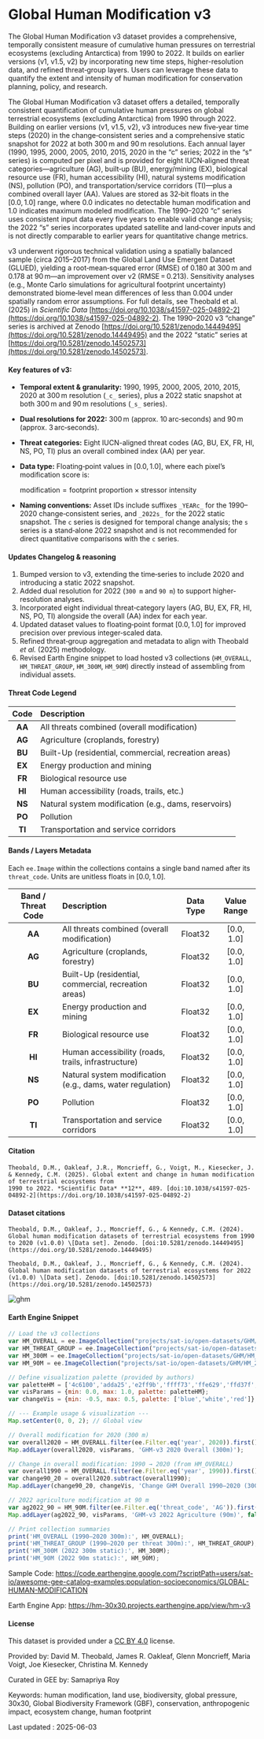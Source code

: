 # Global Human Modification v3

The Global Human Modification v3 dataset provides a comprehensive, temporally consistent measure of cumulative human pressures on terrestrial ecosystems (excluding Antarctica) from 1990 to 2022. It builds on earlier versions (v1, v1.5, v2) by incorporating new time steps, higher-resolution data, and refined threat‐group layers. Users can leverage these data to quantify the extent and intensity of human modification for conservation planning, policy, and research.

The Global Human Modification v3 dataset offers a detailed, temporally consistent quantification of cumulative human pressures on global terrestrial ecosystems (excluding Antarctica) from 1990 through 2022. Building on earlier versions (v1, v1.5, v2), v3 introduces new five‑year time steps (2020) in the change‐consistent series and a comprehensive static snapshot for 2022 at both 300 m and 90 m resolutions. Each annual layer (1990, 1995, 2000, 2005, 2010, 2015, 2020 in the “c” series; 2022 in the “s” series) is computed per pixel and is provided for eight IUCN‑aligned threat categories—agriculture (AG), built‑up (BU), energy/mining (EX), biological resource use (FR), human accessibility (HI), natural systems modification (NS), pollution (PO), and transportation/service corridors (TI)—plus a combined overall layer (AA). Values are stored as 32‑bit floats in the \[0.0, 1.0] range, where 0.0 indicates no detectable human modification and 1.0 indicates maximum modeled modification. The 1990–2020 “c” series uses consistent input data every five years to enable valid change analysis; the 2022 “s” series incorporates updated satellite and land‑cover inputs and is not directly comparable to earlier years for quantitative change metrics.

v3 underwent rigorous technical validation using a spatially balanced sample (circa 2015–2017) from the Global Land Use Emergent Dataset (GLUED), yielding a 
root‑mean‑squared error (RMSE) of 0.180 at 300 m and 0.178 at 90 m—an improvement over v2 (RMSE = 0.213). Sensitivity analyses (e.g., Monte Carlo simulations for 
agricultural footprint uncertainty) demonstrated biome‐level mean differences of less than 0.004 under spatially random error assumptions. For full details, see 
Theobald et al. (2025) in *Scientific Data* [https://doi.org/10.1038/s41597-025-04892-2](https://doi.org/10.1038/s41597-025-04892-2). The 1990–2020 v3 “change” 
series is archived at Zenodo [https://doi.org/10.5281/zenodo.14449495](https://doi.org/10.5281/zenodo.14449495) and the 2022 “static” series at 
[https://doi.org/10.5281/zenodo.14502573](https://doi.org/10.5281/zenodo.14502573).


#### Key features of v3:

* **Temporal extent & granularity:** 1990, 1995, 2000, 2005, 2010, 2015, 2020 at 300 m resolution (`_c_` series), plus a 2022 static snapshot at both 300 m and 90 m resolutions (`_s_` series).

* **Dual resolutions for 2022:** 300 m (approx. 10 arc‐seconds) and 90 m (approx. 3 arc‐seconds).

* **Threat categories:** Eight IUCN-aligned threat codes (AG, BU, EX, FR, HI, NS, PO, TI) plus an overall combined index (AA) per year.

* **Data type:** Floating‐point values in \[0.0, 1.0], where each pixel’s modification score is:

  ${\text{modification}} = {\text{footprint proportion}} \times {\text{stressor intensity}}$

* **Naming conventions:** Asset IDs include suffixes `_YEARc_` for the 1990–2020 change‐consistent series, and `_2022s_` for the 2022 static snapshot. The `c` series is designed for temporal change analysis; the `s` series is a stand‐alone 2022 snapshot and is not recommended for direct quantitative comparisons with the `c` series.

#### Updates Changelog & reasoning
1. Bumped version to v3, extending the time‐series to include 2020 and introducing a static 2022 snapshot.
2. Added dual resolution for 2022 (`300 m` and `90 m`) to support higher‐resolution analyses.
3. Incorporated eight individual threat‐category layers (AG, BU, EX, FR, HI, NS, PO, TI) alongside the overall (AA) index for each year.
4. Updated dataset values to floating‐point format [0.0, 1.0] for improved precision over previous integer‐scaled data.
5. Refined threat‐group aggregation and metadata to align with Theobald *et al.* (2025) methodology.
6. Revised Earth Engine snippet to load hosted v3 collections (`HM_OVERALL`, `HM_THREAT_GROUP`, `HM_300M`, `HM_90M`) directly instead of assembling from individual assets.


#### Threat Code Legend

<center>

|  Code  | Description                                          |
| :----: | :--------------------------------------------------- |
| **AA** | All threats combined (overall modification)          |
| **AG** | Agriculture (croplands, forestry)                    |
| **BU** | Built-Up (residential, commercial, recreation areas) |
| **EX** | Energy production and mining                         |
| **FR** | Biological resource use                              |
| **HI** | Human accessibility (roads, trails, etc.)            |
| **NS** | Natural system modification (e.g., dams, reservoirs) |
| **PO** | Pollution                                            |
| **TI** | Transportation and service corridors                 |

</center>

#### Bands / Layers Metadata

Each `ee.Image` within the collections contains a single band named after its `threat_code`. Units are unitless floats in \[0.0, 1.0].

<center>

| Band / Threat Code | Description                                                | Data Type | Value Range |
| :----------------: | :--------------------------------------------------------- | :-------: | :---------: |
|       **AA**       | All threats combined (overall modification)                |  Float32  | \[0.0, 1.0] |
|       **AG**       | Agriculture (croplands, forestry)                          |  Float32  | \[0.0, 1.0] |
|       **BU**       | Built-Up (residential, commercial, recreation areas)       |  Float32  | \[0.0, 1.0] |
|       **EX**       | Energy production and mining                               |  Float32  | \[0.0, 1.0] |
|       **FR**       | Biological resource use                                    |  Float32  | \[0.0, 1.0] |
|       **HI**       | Human accessibility (roads, trails, infrastructure)        |  Float32  | \[0.0, 1.0] |
|       **NS**       | Natural system modification (e.g., dams, water regulation) |  Float32  | \[0.0, 1.0] |
|       **PO**       | Pollution                                                  |  Float32  | \[0.0, 1.0] |
|       **TI**       | Transportation and service corridors                       |  Float32  | \[0.0, 1.0] |

</center>


#### Citation

```
Theobald, D.M., Oakleaf, J.R., Moncrieff, G., Voigt, M., Kiesecker, J. & Kennedy, C.M. (2025). Global extent and change in human modification of terrestrial ecosystems from
1990 to 2022. *Scientific Data* **12**, 489. [doi:10.1038/s41597-025-04892-2](https://doi.org/10.1038/s41597-025-04892-2)
```

#### Dataset citations

```
Theobald, D.M., Oakleaf, J., Moncrieff, G., & Kennedy, C.M. (2024). Global human modification datasets of terrestrial ecosystems from 1990 to 2020 (v1.0.0) \[Data set]. Zenodo. [doi:10.5281/zenodo.14449495](https://doi.org/10.5281/zenodo.14449495)

Theobald, D.M., Oakleaf, J., Moncrieff, G., & Kennedy, C.M. (2024). Global human modification datasets of terrestrial ecosystems for 2022 (v1.0.0) \[Data set]. Zenodo. [doi:10.5281/zenodo.14502573](https://doi.org/10.5281/zenodo.14502573)
```

![ghm](https://github.com/samapriya/awesome-gee-community-datasets/assets/6677629/9c7e404b-1c87-47b8-96c5-074d2e61acf1)

#### Earth Engine Snippet

```javascript
// Load the v3 collections
var HM_OVERALL = ee.ImageCollection("projects/sat-io/open-datasets/GHM/HM_1990_2020_OVERALL_300M");
var HM_THREAT_GROUP = ee.ImageCollection("projects/sat-io/open-datasets/GHM/HM_1990_2020_THREAT_GROUPS_300M");
var HM_300M = ee.ImageCollection("projects/sat-io/open-datasets/GHM/HM_2022_300M");
var HM_90M = ee.ImageCollection("projects/sat-io/open-datasets/GHM/HM_2022_90M");

// Define visualization palette (provided by authors)
var paletteHM = ['4c6100','adda25','e2ff9b','ffff73','ffe629','ffd37f','ffaa00','e69808','e60000','a80000','730000'];
var visParams = {min: 0.0, max: 1.0, palette: paletteHM};
var changeVis = {min: -0.5, max: 0.5, palette: ['blue','white','red']};

// --- Example usage & visualization ---
Map.setCenter(0, 0, 2); // Global view

// Overall modification for 2020 (300 m)
var overall2020 = HM_OVERALL.filter(ee.Filter.eq('year', 2020)).first();
Map.addLayer(overall2020, visParams, 'GHM-v3 2020 Overall (300m)');

// Change in overall modification: 1990 → 2020 (from HM_OVERALL)
var overall1990 = HM_OVERALL.filter(ee.Filter.eq('year', 1990)).first();
var change90_20 = overall2020.subtract(overall1990);
Map.addLayer(change90_20, changeVis, 'Change GHM Overall 1990–2020 (300m)', false);

// 2022 agriculture modification at 90 m
var ag2022_90 = HM_90M.filter(ee.Filter.eq('threat_code', 'AG')).first();
Map.addLayer(ag2022_90, visParams, 'GHM-v3 2022 Agriculture (90m)', false);

// Print collection summaries
print('HM_OVERALL (1990–2020 300m):', HM_OVERALL);
print('HM_THREAT_GROUP (1990–2020 per threat 300m):', HM_THREAT_GROUP);
print('HM_300M (2022 300m static):', HM_300M);
print('HM_90M (2022 90m static):', HM_90M);
```

Sample Code: https://code.earthengine.google.com/?scriptPath=users/sat-io/awesome-gee-catalog-examples:population-socioeconomics/GLOBAL-HUMAN-MODIFICATION

Earth Engine App: https://hm-30x30.projects.earthengine.app/view/hm-v3

#### License
This dataset is provided under a [CC BY 4.0](https://creativecommons.org/licenses/by/4.0/) license.

Provided by: David M. Theobald, James R. Oakleaf, Glenn Moncrieff, Maria Voigt, Joe Kiesecker, Christina M. Kennedy

Curated in GEE by: Samapriya Roy

Keywords: human modification, land use, biodiversity, global pressure, 30x30, Global Biodiversity Framework (GBF), conservation, anthropogenic impact, ecosystem change, human footprint

Last updated : 2025-06-03
